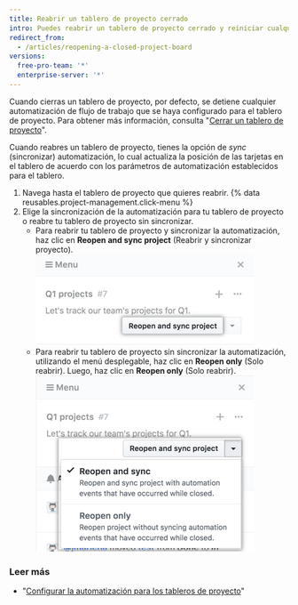 ```yaml
---
title: Reabrir un tablero de proyecto cerrado
intro: Puedes reabrir un tablero de proyecto cerrado y reiniciar cualquier automatización de flujo de trabajo que se haya configurado para el tablero de proyecto.
redirect_from:
  - /articles/reopening-a-closed-project-board
versions:
  free-pro-team: '*'
  enterprise-server: '*'
---
```


Cuando cierras un tablero de proyecto, por defecto, se detiene cualquier automatización de flujo de trabajo que se haya configurado para el tablero de proyecto. Para obtener más información, consulta "[Cerrar un tablero de proyecto](/articles/closing-a-project-board)".

Cuando reabres un tablero de proyecto, tienes la opción de *sync* (sincronizar) automatización, lo cual actualiza la posición de las tarjetas en el tablero de acuerdo con los parámetros de automatización establecidos para el tablero.

1. Navega hasta el tablero de proyecto que quieres reabrir.
{% data reusables.project-management.click-menu %}
3. Elige la sincronización de la automatización para tu tablero de proyecto o reabre tu tablero de proyecto sin sincronizar.
    - Para reabrir tu tablero de proyecto y sincronizar la automatización, haz clic en **Reopen and sync project** (Reabrir y sincronizar proyecto). ![Selecciona el botón "Reopen and resync project" (Reabrir y resincronizar proyecto)](/assets/images/help/projects/reopen-and-sync-project.png)
    - Para reabrir tu tablero de proyecto sin sincronizar la automatización, utilizando el menú desplegable, haz clic en **Reopen only** (Solo reabrir). Luego, haz clic en **Reopen only** (Solo reabrir). ![Menú desplegable para reabrir tablero de proyecto cerrado](/assets/images/help/projects/reopen-closed-project-board-drop-down-menu.png)

### Leer más

- "[Configurar la automatización para los tableros de proyecto](/articles/configuring-automation-for-project-boards)"
